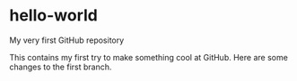 # hello-world

My very first GitHub repository

This contains my first try to make something cool at GitHub.
Here are some changes to the first branch.
